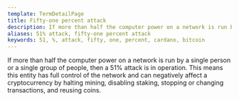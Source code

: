 ```yaml
---
template: TermDetailPage
title: Fifty-one percent attack
description: If more than half the computer power on a network is run by a single person or a single group of people, then a 51% attack is in operation.
aliases: 51% attack, fifty-one percent attack
keywords: 51, %, attack, fifty, one, percent, cardano, bitcoin
---
```



If more than half the computer power on a network is run by a single person or a single group of people, then a 51% attack is in operation. This means this entity has full control of the network and can negatively affect a cryptocurrency by halting mining, disabling staking, stopping or changing transactions, and reusing coins.